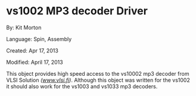 # vs1002 MP3 decoder Driver

By: Kit Morton

Language: Spin, Assembly

Created: Apr 17, 2013

Modified: April 17, 2013

This object provides high speed access to the vs10002 mp3 decoder from VLSI Solution _(www.vlsi.fi)_. Although this object was written for the vs1002 it should also work for the vs1003 and vs1033 mp3 decoders.

